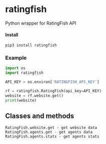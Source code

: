 # ratingfish
Python wrapper for RatingFish API

#### Install
```
pip3 install ratingfish
```

### Example
```Python
import os
import ratingfish

API_KEY = os.environ['RATINGFISH_API_KEY']

rf = ratingfish.RatingFish(api_key=API_KEY)
website = rf.website.get()
print(website)
```

## Classes and methods
```
RatingFish.website.get - get website data
RatingFish.agents.get - get agents data
RatingFish.agents.stats - get agents stats
```
